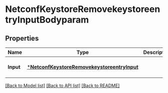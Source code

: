 # NetconfKeystoreRemovekeystoreentryInputBodyparam

## Properties
Name | Type | Description | Notes
------------ | ------------- | ------------- | -------------
**Input** | [***NetconfKeystoreRemovekeystoreentryInput**](netconf.keystore.removekeystoreentry.Input.md) |  | [optional] [default to null]

[[Back to Model list]](../README.md#documentation-for-models) [[Back to API list]](../README.md#documentation-for-api-endpoints) [[Back to README]](../README.md)


